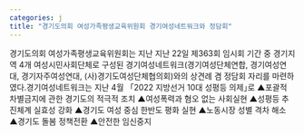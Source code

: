 ```yaml
---
categories: j
title: "경기도의회 여성가족평생교육위원회 경기여성네트워크와 정담회"
---
```

경기도의회 여성가족평생교육위원회는 지난 지난 22일 제363회 임시회 기간 중 경기지역 4개 여성시민사회단체로 구성된 경기여성네트워크(경기여성단체연합, 경기여성연대, 경기자주여성연대, (사)경기도여성단체협의회)와의 상견례 겸 정담회 자리를 마련하였다.경기여성네트워크는 지난 4월 「2022 지방선거 10대 성평등 의제｣로 ▲포괄적 차별금지에 관한 경기도의 적극적 조치 ▲여성폭력과 혐오 없는 사회실현 ▲성평등 추진체계 실효성 강화 ▲경기도 여성 중심 한반도 평화 실현 ▲노동시장 성별 격차 해소 ▲경기도 돌봄 정책전환 ▲안전한 임신중지